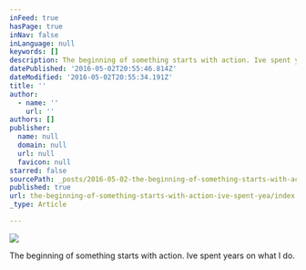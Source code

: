```yaml
---
inFeed: true
hasPage: true
inNav: false
inLanguage: null
keywords: []
description: The beginning of something starts with action. Ive spent years on what I do.
datePublished: '2016-05-02T20:55:46.814Z'
dateModified: '2016-05-02T20:55:34.191Z'
title: ''
author:
  - name: ''
    url: ''
authors: []
publisher:
  name: null
  domain: null
  url: null
  favicon: null
starred: false
sourcePath: _posts/2016-05-02-the-beginning-of-something-starts-with-action-ive-spent-yea.md
published: true
url: the-beginning-of-something-starts-with-action-ive-spent-yea/index.html
_type: Article

---
```

![](https://the-grid-user-content.s3-us-west-2.amazonaws.com/baab2600-7d87-4e1a-addb-7b4a63438c45.jpg)

The beginning of something starts with action. Ive spent years on what I do.